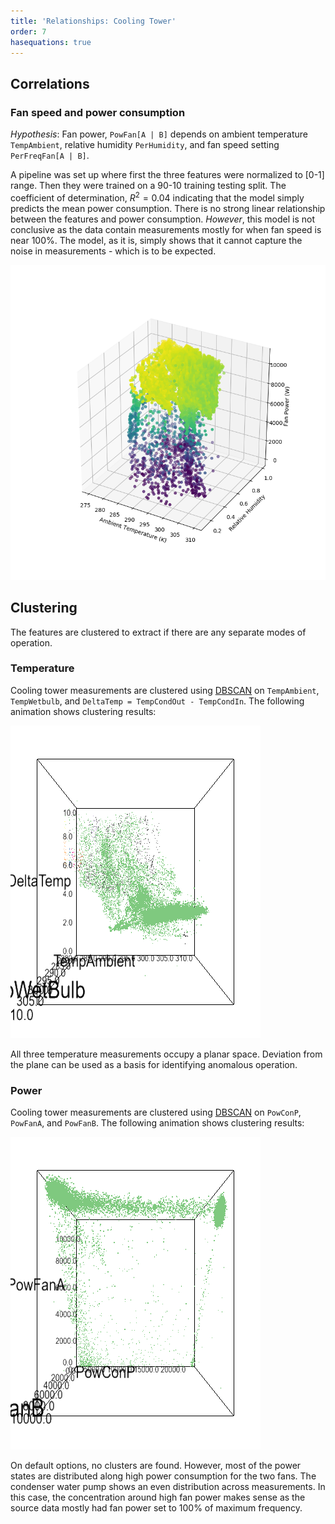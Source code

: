 ```yaml
---
title: 'Relationships: Cooling Tower'
order: 7
hasequations: true
---
```


## Correlations

### Fan speed and power consumption

*Hypothesis*: Fan power, `PowFan[A | B]` depends on ambient temperature `TempAmbient`, relative humidity `PerHumidity`, and fan speed setting `PerFreqFan[A | B]`.

A pipeline was set up where first the three features were normalized to [0-1] range. Then they were trained on a 90-10 training testing split. The coefficient of determination, $R^2 = 0.04$ indicating that the model simply predicts the mean power consumption. There is no strong linear relationship between the features and power consumption. *However*, this model is not conclusive as the data contain measurements mostly for when fan speed is near 100%. The model, as it is, simply shows that it cannot capture the noise in measurements - which is to be expected.

![Fan power vs temp vs humidity](img/7-fan-power-vs-temp-humidity.png)

## Clustering

The features are clustered to extract if there are any separate modes of operation.

### Temperature

Cooling tower measurements are clustered using [DBSCAN][1] on `TempAmbient`, `TempWetbulb`, and `DeltaTemp = TempCondOut - TempCondIn`. The following animation shows clustering results:

![clusters](img/7-ct-temp-clusters.gif)

All three temperature measurements occupy a planar space. Deviation from the plane can be used as a basis for identifying anomalous operation.

### Power

Cooling tower measurements are clustered using [DBSCAN][1] on `PowConP`, `PowFanA`, and `PowFanB`. The following animation shows clustering results:

![clusters](img/7-ct-power-clusters.gif)

On default options, no clusters are found. However, most of the power states are distributed along high power consumption for the two fans. The condenser water pump shows an even distribution across measurements. In this case, the concentration around high fan power makes sense as the source data mostly had fan power set to 100% of maximum frequency.


[1]: http://scikit-learn.org/stable/modules/clustering.html#dbscan